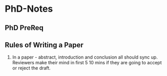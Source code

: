 # PhD-Notes

## PhD PreReq

## Rules of Writing a Paper

1.  In a paper - abstract, introduction and conclusion all should sync up. Reviewers make their mind in first 5 10 mins if they are going to accept or reject the draft.
